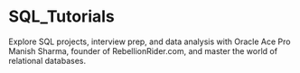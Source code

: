 # SQL_Tutorials
Explore SQL projects, interview prep, and data analysis with Oracle Ace Pro Manish Sharma, founder of RebellionRider.com, and master the world of relational databases.
